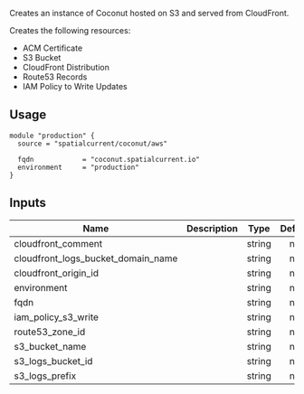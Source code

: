 <!-- BEGINNING OF PRE-COMMIT-TERRAFORM DOCS HOOK -->
Creates an instance of Coconut hosted on S3 and served from CloudFront.

Creates the following resources:

* ACM Certificate
* S3 Bucket
* CloudFront Distribution
* Route53 Records
* IAM Policy to Write Updates

## Usage

```hcl
module "production" {
  source = "spatialcurrent/coconut/aws"

  fqdn            = "coconut.spatialcurrent.io"
  environment     = "production"
}
```

## Inputs

| Name | Description | Type | Default | Required |
|------|-------------|:----:|:-----:|:-----:|
| cloudfront\_comment |  | string | n/a | yes |
| cloudfront\_logs\_bucket\_domain\_name |  | string | n/a | yes |
| cloudfront\_origin\_id |  | string | n/a | yes |
| environment |  | string | n/a | yes |
| fqdn |  | string | n/a | yes |
| iam\_policy\_s3\_write |  | string | n/a | yes |
| route53\_zone\_id |  | string | n/a | yes |
| s3\_bucket\_name |  | string | n/a | yes |
| s3\_logs\_bucket\_id |  | string | n/a | yes |
| s3\_logs\_prefix |  | string | n/a | yes |

<!-- END OF PRE-COMMIT-TERRAFORM DOCS HOOK -->
